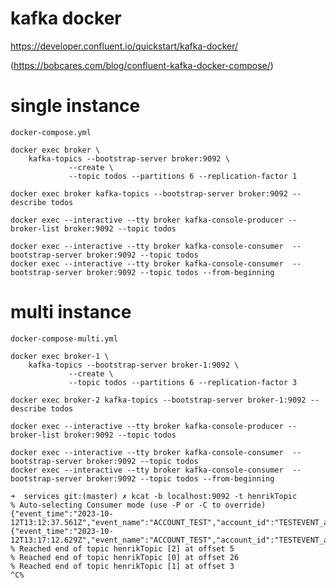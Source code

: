 
# kafka docker


https://developer.confluent.io/quickstart/kafka-docker/


(https://bobcares.com/blog/confluent-kafka-docker-compose/)




# single instance

`docker-compose.yml`

```shell
docker exec broker \
    kafka-topics --bootstrap-server broker:9092 \
             --create \
             --topic todos --partitions 6 --replication-factor 1
```


```shell
docker exec broker kafka-topics --bootstrap-server broker:9092 --describe todos
```

```shell
docker exec --interactive --tty broker kafka-console-producer --broker-list broker:9092 --topic todos
```

```shell
docker exec --interactive --tty broker kafka-console-consumer  --bootstrap-server broker:9092 --topic todos
docker exec --interactive --tty broker kafka-console-consumer  --bootstrap-server broker:9092 --topic todos --from-beginning
```


# multi instance

`docker-compose-multi.yml`


```shell
docker exec broker-1 \
    kafka-topics --bootstrap-server broker-1:9092 \
             --create \
             --topic todos --partitions 6 --replication-factor 3
```

```shell
docker exec broker-2 kafka-topics --bootstrap-server broker-1:9092 --describe todos
```

```shell
docker exec --interactive --tty broker kafka-console-producer --broker-list broker:9092 --topic todos
```

```shell
docker exec --interactive --tty broker kafka-console-consumer  --bootstrap-server broker:9092 --topic todos
docker exec --interactive --tty broker kafka-console-consumer  --bootstrap-server broker:9092 --topic todos --from-beginning
```



```
➜  services git:(master) ✗ kcat -b localhost:9092 -t henrikTopic
% Auto-selecting Consumer mode (use -P or -C to override)
{"event_time":"2023-10-12T13:12:37.561Z","event_name":"ACCOUNT_TEST","account_id":"TESTEVENT_accountId"}
{"event_time":"2023-10-12T13:17:12.629Z","event_name":"ACCOUNT_TEST","account_id":"TESTEVENT_accountId"}
% Reached end of topic henrikTopic [2] at offset 5
% Reached end of topic henrikTopic [0] at offset 26
% Reached end of topic henrikTopic [1] at offset 3
^C%
```

